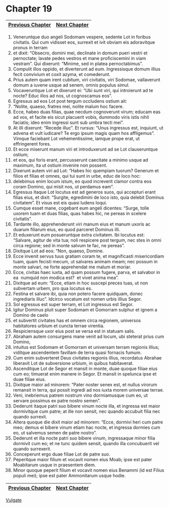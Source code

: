 # Chapter 19
| [Previous Chapter](Chapter%2018.md)| [Next Chapter](Chapter%2020.md) |
| --- | --- |
1. Veneruntque duo angeli Sodomam vespere, sedente Lot in foribus civitatis. Qui cum vidisset eos, surrexit et ivit obviam eis adoravitque pronus in terram 
2. et dixit: “Obsecro, domini mei, declinate in domum pueri vestri et pernoctate; lavate pedes vestros et mane proficiscemini in viam vestram”. Qui dixerunt: “Minime, sed in platea pernoctabimus”. 
3. Compulit illos oppido, et diverterunt ad eum. Ingressisque domum illius fecit convivium et coxit azyma, et comederunt.
4. Prius autem quam irent cubitum, viri civitatis, viri Sodomae, vallaverunt domum a iuvene usque ad senem, omnis populus simul.
5. Vocaveruntque Lot et dixerunt ei: “Ubi sunt viri, qui introierunt ad te nocte? Educ illos ad nos, ut cognoscamus eos”.
6. Egressus ad eos Lot post tergum occludens ostium ait:
7. “Nolite, quaeso, fratres mei, nolite malum hoc facere.
8. Ecce, habeo duas filias, quae necdum cognoverunt virum; educam eas ad vos, et facite eis sicut placuerit vobis, dummodo viris istis nihil faciatis; ideo enim ingressi sunt sub umbra tecti mei”.
9. At illi dixerunt: “Recede illuc”. Et rursus: “Unus ingressus est, inquiunt, ut advena et vult iudicare? Te ergo ipsum magis quam hos affligemus”. Vimque faciebant Lot vehementissime, iamque prope erat, ut effringerent fores.
10. Et ecce miserunt manum viri et introduxerunt ad se Lot clauseruntque ostium;
11. et eos, qui foris erant, percusserunt caecitate a minimo usque ad maximum, ita ut ostium invenire non possent.
12. Dixerunt autem viri ad Lot: “Habes hic quempiam tuorum? Generum et filios et filias et omnes, qui tui sunt in urbe, educ de loco hoc:
13. delebimus enim locum istum, eo quod increverit clamor contra eos coram Domino, qui misit nos, ut perdamus eam”.
14. Egressus itaque Lot locutus est ad generos suos, qui accepturi erant filias eius, et dixit: “Surgite, egredimini de loco isto, quia delebit Dominus civitatem”. Et visus est eis quasi ludens loqui.
15. Cumque esset mane, cogebant eum angeli dicentes: “Surge, tolle uxorem tuam et duas filias, quas habes hic, ne pereas in scelere civitatis”.
16. Tardante illo, apprehenderunt viri manum eius et manum uxoris ac duarum filiarum eius, eo quod parceret Dominus illi.
17. Et eduxerunt eum posueruntque extra civitatem. Ibi locutus est: “Salvare, agitur de vita tua; noli respicere post tergum, nec stes in omni circa regione; sed in monte salvum te fac, ne pereas”.
18. Dixitque Lot ad eos: “Non, quaeso, Domine.
19. Ecce invenit servus tuus gratiam coram te, et magnificasti misericordiam tuam, quam fecisti mecum, ut salvares animam meam; nec possum in monte salvari, ne forte apprehendat me malum et moriar.
20. Ecce, civitas haec iuxta, ad quam possum fugere, parva, et salvabor in ea ­ numquid non modica est? ­ et vivet anima mea”.
21. Dixitque ad eum: “Ecce, etiam in hoc suscepi preces tuas, ut non subvertam urbem, pro qua locutus es.
22. Festina et salvare ibi, quia non potero facere quidquam, donec ingrediaris illuc”. Idcirco vocatum est nomen urbis illius Segor.
23. Sol egressus est super terram, et Lot ingressus est Segor.
24. Igitur Dominus pluit super Sodomam et Gomorram sulphur et ignem a Domino de caelo
25. et subvertit civitates has et omnem circa regionem, universos habitatores urbium et cuncta terrae virentia.
26. Respiciensque uxor eius post se versa est in statuam salis.
27. Abraham autem consurgens mane venit ad locum, ubi steterat prius cum Domino,
28. intuitus est Sodomam et Gomorram et universam terram regionis illius; viditque ascendentem favillam de terra quasi fornacis fumum.
29. Cum enim subverteret Deus civitates regionis illius, recordatus Abrahae liberavit Lot de subversione urbium, in quibus habitaverat.
30. Ascenditque Lot de Segor et mansit in monte, duae quoque filiae eius cum eo; timuerat enim manere in Segor. Et mansit in spelunca ipse et duae filiae eius.
31. Dixitque maior ad minorem: “Pater noster senex est, et nullus virorum remansit in terra, qui possit ingredi ad nos iuxta morem universae terrae.
32. Veni, inebriemus patrem nostrum vino dormiamusque cum eo, ut servare possimus ex patre nostro semen”.
33. Dederunt itaque patri suo bibere vinum nocte illa, et ingressa est maior dormivitque cum patre; at ille non sensit, nec quando accubuit filia nec quando surrexit.
34. Altera quoque die dixit maior ad minorem: “Ecce, dormivi heri cum patre meo; demus ei bibere vinum etiam hac nocte, et ingressa dormies cum eo, ut salvemus semen de patre nostro”.
35. Dederunt et illa nocte patri suo bibere vinum, ingressaque minor filia dormivit cum eo; et ne tunc quidem sensit, quando illa concubuerit vel quando surrexerit.
36. Conceperunt ergo duae filiae Lot de patre suo.
37. Peperitque maior filium et vocavit nomen eius Moab; ipse est pater Moabitarum usque in praesentem diem.
38. Minor quoque peperit filium et vocavit nomen eius Benammi (id est Filius populi mei); ipse est pater Ammonitarum usque hodie.

| [Previous Chapter](Chapter%2018.md)| [Next Chapter](Chapter%2020.md) |
| --- | --- |

[Vulgate](../Vulgateindex.md)